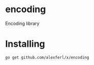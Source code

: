 # encoding
Encoding library

# Installing
```shell script
go get github.com/alexferl/x/encoding
```
